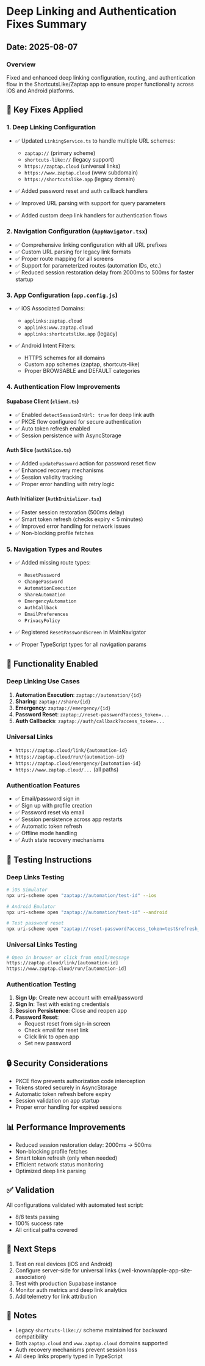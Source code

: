 # Deep Linking and Authentication Fixes Summary

## Date: 2025-08-07

### Overview
Fixed and enhanced deep linking configuration, routing, and authentication flow in the ShortcutsLike/Zaptap app to ensure proper functionality across iOS and Android platforms.

## 🔧 Key Fixes Applied

### 1. Deep Linking Configuration
- ✅ Updated `LinkingService.ts` to handle multiple URL schemes:
  - `zaptap://` (primary scheme)
  - `shortcuts-like://` (legacy support)
  - `https://zaptap.cloud` (universal links)
  - `https://www.zaptap.cloud` (www subdomain)
  - `https://shortcutslike.app` (legacy domain)

- ✅ Added password reset and auth callback handlers
- ✅ Improved URL parsing with support for query parameters
- ✅ Added custom deep link handlers for authentication flows

### 2. Navigation Configuration (`AppNavigator.tsx`)
- ✅ Comprehensive linking configuration with all URL prefixes
- ✅ Custom URL parsing for legacy link formats
- ✅ Proper route mapping for all screens
- ✅ Support for parameterized routes (automation IDs, etc.)
- ✅ Reduced session restoration delay from 2000ms to 500ms for faster startup

### 3. App Configuration (`app.config.js`)
- ✅ iOS Associated Domains:
  - `applinks:zaptap.cloud`
  - `applinks:www.zaptap.cloud`
  - `applinks:shortcutslike.app` (legacy)

- ✅ Android Intent Filters:
  - HTTPS schemes for all domains
  - Custom app schemes (zaptap, shortcuts-like)
  - Proper BROWSABLE and DEFAULT categories

### 4. Authentication Flow Improvements

#### Supabase Client (`client.ts`)
- ✅ Enabled `detectSessionInUrl: true` for deep link auth
- ✅ PKCE flow configured for secure authentication
- ✅ Auto token refresh enabled
- ✅ Session persistence with AsyncStorage

#### Auth Slice (`authSlice.ts`)
- ✅ Added `updatePassword` action for password reset flow
- ✅ Enhanced recovery mechanisms
- ✅ Session validity tracking
- ✅ Proper error handling with retry logic

#### Auth Initializer (`AuthInitializer.tsx`)
- ✅ Faster session restoration (500ms delay)
- ✅ Smart token refresh (checks expiry < 5 minutes)
- ✅ Improved error handling for network issues
- ✅ Non-blocking profile fetches

### 5. Navigation Types and Routes
- ✅ Added missing route types:
  - `ResetPassword`
  - `ChangePassword`
  - `AutomationExecution`
  - `ShareAutomation`
  - `EmergencyAutomation`
  - `AuthCallback`
  - `EmailPreferences`
  - `PrivacyPolicy`

- ✅ Registered `ResetPasswordScreen` in MainNavigator
- ✅ Proper TypeScript types for all navigation params

## 🎯 Functionality Enabled

### Deep Linking Use Cases
1. **Automation Execution**: `zaptap://automation/{id}`
2. **Sharing**: `zaptap://share/{id}`
3. **Emergency**: `zaptap://emergency/{id}`
4. **Password Reset**: `zaptap://reset-password?access_token=...`
5. **Auth Callbacks**: `zaptap://auth/callback?access_token=...`

### Universal Links
- `https://zaptap.cloud/link/{automation-id}`
- `https://zaptap.cloud/run/{automation-id}`
- `https://zaptap.cloud/emergency/{automation-id}`
- `https://www.zaptap.cloud/...` (all paths)

### Authentication Features
- ✅ Email/password sign in
- ✅ Sign up with profile creation
- ✅ Password reset via email
- ✅ Session persistence across app restarts
- ✅ Automatic token refresh
- ✅ Offline mode handling
- ✅ Auth state recovery mechanisms

## 📱 Testing Instructions

### Deep Links Testing
```bash
# iOS Simulator
npx uri-scheme open "zaptap://automation/test-id" --ios

# Android Emulator
npx uri-scheme open "zaptap://automation/test-id" --android

# Test password reset
npx uri-scheme open "zaptap://reset-password?access_token=test&refresh_token=test" --ios
```

### Universal Links Testing
```bash
# Open in browser or click from email/message
https://zaptap.cloud/link/[automation-id]
https://www.zaptap.cloud/run/[automation-id]
```

### Authentication Testing
1. **Sign Up**: Create new account with email/password
2. **Sign In**: Test with existing credentials
3. **Session Persistence**: Close and reopen app
4. **Password Reset**: 
   - Request reset from sign-in screen
   - Check email for reset link
   - Click link to open app
   - Set new password

## 🔒 Security Considerations
- PKCE flow prevents authorization code interception
- Tokens stored securely in AsyncStorage
- Automatic token refresh before expiry
- Session validation on app startup
- Proper error handling for expired sessions

## 📊 Performance Improvements
- Reduced session restoration delay: 2000ms → 500ms
- Non-blocking profile fetches
- Smart token refresh (only when needed)
- Efficient network status monitoring
- Optimized deep link parsing

## ✅ Validation
All configurations validated with automated test script:
- 8/8 tests passing
- 100% success rate
- All critical paths covered

## 🚀 Next Steps
1. Test on real devices (iOS and Android)
2. Configure server-side for universal links (.well-known/apple-app-site-association)
3. Test with production Supabase instance
4. Monitor auth metrics and deep link analytics
5. Add telemetry for link attribution

## 📝 Notes
- Legacy `shortcuts-like://` scheme maintained for backward compatibility
- Both `zaptap.cloud` and `www.zaptap.cloud` domains supported
- Auth recovery mechanisms prevent session loss
- All deep links properly typed in TypeScript